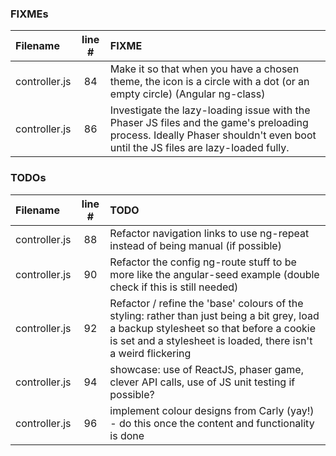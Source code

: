### FIXMEs
| Filename | line # | FIXME
|:------|:------:|:------
| controller.js | 84 | Make it so that when you have a chosen theme, the icon is a circle with a dot (or an empty circle) (Angular ng-class)
| controller.js | 86 | Investigate the lazy-loading issue with the Phaser JS files and the game's preloading process. Ideally Phaser shouldn't even boot until the JS files are lazy-loaded fully.

### TODOs
| Filename | line # | TODO
|:------|:------:|:------
| controller.js | 88 | Refactor navigation links to use ng-repeat instead of being manual (if possible)
| controller.js | 90 | Refactor the config ng-route stuff to be more like the angular-seed example (double check if this is still needed)
| controller.js | 92 | Refactor / refine the 'base' colours of the styling: rather than just being a bit grey, load a backup stylesheet so that before a cookie is set and a stylesheet is loaded, there isn't a weird flickering
| controller.js | 94 | showcase: use of ReactJS, phaser game, clever API calls, use of JS unit testing if possible?
| controller.js | 96 | implement colour designs from Carly (yay!) - do this once the content and functionality is done